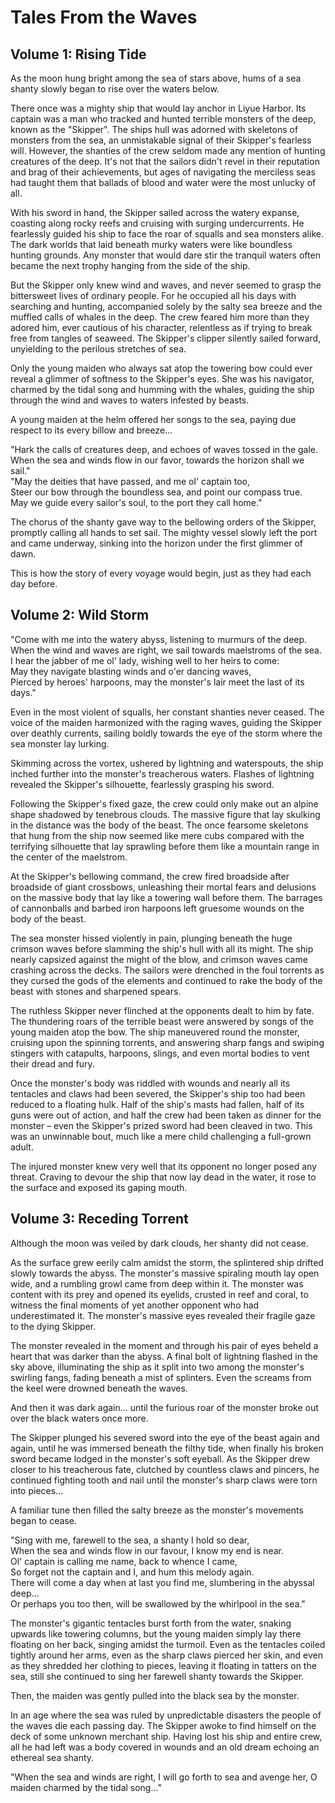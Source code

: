 # Tales From the Waves


## Volume 1: Rising Tide


As the moon hung bright among the sea of stars above, hums of a sea shanty slowly began to rise over the waters below.

There once was a mighty ship that would lay anchor in Liyue Harbor. Its captain was a man who tracked and hunted terrible monsters of the deep, known as the "Skipper". The ships hull was adorned with skeletons of monsters from the sea, an unmistakable signal of their Skipper's fearless will. However, the shanties of the crew seldom made any mention of hunting creatures of the deep. It's not that the sailors didn't revel in their reputation and brag of their achievements, but ages of navigating the merciless seas had taught them that ballads of blood and water were the most unlucky of all.

With his sword in hand, the Skipper sailed across the watery expanse, coasting along rocky reefs and cruising with surging undercurrents. He fearlessly guided his ship to face the roar of squalls and sea monsters alike. The dark worlds that laid beneath murky waters were like boundless hunting grounds. Any monster that would dare stir the tranquil waters often became the next trophy hanging from the side of the ship.

But the Skipper only knew wind and waves, and never seemed to grasp the bittersweet lives of ordinary people. For he occupied all his days with searching and hunting, accompanied solely by the salty sea breeze and the muffled calls of whales in the deep. The crew feared him more than they adored him, ever cautious of his character, relentless as if trying to break free from tangles of seaweed. The Skipper's clipper silently sailed forward, unyielding to the perilous stretches of sea.

Only the young maiden who always sat atop the towering bow could ever reveal a glimmer of softness to the Skipper's eyes. She was his navigator, charmed by the tidal song and humming with the whales, guiding the ship through the wind and waves to waters infested by beasts.

A young maiden at the helm offered her songs to the sea, paying due respect to its every billow and breeze...

"Hark the calls of creatures deep, and echoes of waves tossed in the gale.    
When the sea and winds flow in our favor, towards the horizon shall we sail."    
"May the deities that have passed, and me ol' captain too,    
Steer our bow through the boundless sea, and point our compass true.    
May we guide every sailor's soul, to the port they call home."    

The chorus of the shanty gave way to the bellowing orders of the Skipper, promptly calling all hands to set sail. The mighty vessel slowly left the port and came underway, sinking into the horizon under the first glimmer of dawn.

This is how the story of every voyage would begin, just as they had each day before.


## Volume 2: Wild Storm


"Come with me into the watery abyss, listening to murmurs of the deep.     
When the wind and waves are right, we sail towards maelstroms of the sea.     
I hear the jabber of me ol' lady, wishing well to her heirs to come:    
May they navigate blasting winds and o'er dancing waves,    
Pierced by heroes' harpoons, may the monster's lair meet the last of its days."    

Even in the most violent of squalls, her constant shanties never ceased. The voice of the maiden harmonized with the raging waves, guiding the Skipper over deathly currents, sailing boldly towards the eye of the storm where the sea monster lay lurking.

Skimming across the vortex, ushered by lightning and waterspouts, the ship inched further into the monster's treacherous waters. Flashes of lightning revealed the Skipper's silhouette, fearlessly grasping his sword.

Following the Skipper's fixed gaze, the crew could only make out an alpine shape shadowed by tenebrous clouds. The massive figure that lay skulking in the distance was the body of the beast. The once fearsome skeletons that hung from the ship now seemed like mere cubs compared with the terrifying silhouette that lay sprawling before them like a mountain range in the center of the maelstrom.

At the Skipper's bellowing command, the crew fired broadside after broadside of giant crossbows, unleashing their mortal fears and delusions on the massive body that lay like a towering wall before them. The barrages of cannonballs and barbed iron harpoons left gruesome wounds on the body of the beast.

The sea monster hissed violently in pain, plunging beneath the huge crimson waves before slamming the ship's hull with all its might. The ship nearly capsized against the might of the blow, and crimson waves came crashing across the decks. The sailors were drenched in the foul torrents as they cursed the gods of the elements and continued to rake the body of the beast with stones and sharpened spears.

The ruthless Skipper never flinched at the opponents dealt to him by fate. The thundering roars of the terrible beast were answered by songs of the young maiden atop the bow. The ship maneuvered round the monster, cruising upon the spinning torrents, and answering sharp fangs and swiping stingers with catapults, harpoons, slings, and even mortal bodies to vent their dread and fury.

Once the monster's body was riddled with wounds and nearly all its tentacles and claws had been severed, the Skipper's ship too had been reduced to a floating hulk. Half of the ship's masts had fallen, half of its guns were out of action, and half the crew had been taken as dinner for the monster – even the Skipper's prized sword had been cleaved in two. This was an unwinnable bout, much like a mere child challenging a full-grown adult.

The injured monster knew very well that its opponent no longer posed any threat. Craving to devour the ship that now lay dead in the water, it rose to the surface and exposed its gaping mouth.


## Volume 3: Receding Torrent


Although the moon was veiled by dark clouds, her shanty did not cease.

As the surface grew eerily calm amidst the storm, the splintered ship drifted slowly towards the abyss.
The monster's massive spiraling mouth lay open wide, and a rumbling growl came from deep within it. The monster was content with its prey and opened its eyelids, crusted in reef and coral, to witness the final moments of yet another opponent who had underestimated it. The monster's massive eyes revealed their fragile gaze to the dying Skipper.

The monster revealed in the moment and through his pair of eyes beheld a heart that was darker than the abyss.
A final bolt of lightning flashed in the sky above, illuminating the ship as it split into two among the monster's swirling fangs, fading beneath a mist of splinters. Even the screams from the keel were drowned beneath the waves.

And then it was dark again... until the furious roar of the monster broke out over the black waters once more.

The Skipper plunged his severed sword into the eye of the beast again and again, until he was immersed beneath the filthy tide, when finally his broken sword became lodged in the monster's soft eyeball.
As the Skipper drew closer to his treacherous fate, clutched by countless claws and pincers, he continued fighting tooth and nail until the monster's sharp claws were torn into pieces...

A familiar tune then filled the salty breeze as the monster's movements began to cease.

"Sing with me, farewell to the sea, a shanty I hold so dear,   
When the sea and winds flow in our favour, I know my end is near.    
Ol' captain is calling me name, back to whence I came,    
So forget not the captain and I, and hum this melody again.    
There will come a day when at last you find me, slumbering in the abyssal deep...    
Or perhaps you too then, will be swallowed by the whirlpool in the sea."    

The monster's gigantic tentacles burst forth from the water, snaking upwards like towering columns, but the young maiden simply lay there floating on her back, singing amidst the turmoil. Even as the tentacles coiled tightly around her arms, even as the sharp claws pierced her skin, and even as they shredded her clothing to pieces, leaving it floating in tatters on the sea, still she continued to sing her farewell shanty towards the Skipper.

Then, the maiden was gently pulled into the black sea by the monster.

In an age where the sea was ruled by unpredictable disasters the people of the waves die each passing day.
The Skipper awoke to find himself on the deck of some unknown merchant ship. Having lost his ship and entire crew, all he had left was a body covered in wounds and an old dream echoing an ethereal sea shanty.

"When the sea and winds are right, I will go forth to sea and avenge her, O maiden charmed by the tidal song..."
